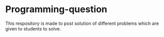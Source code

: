 # Programming-question
This respository is made to post solution of different problems which are given to students to solve.
